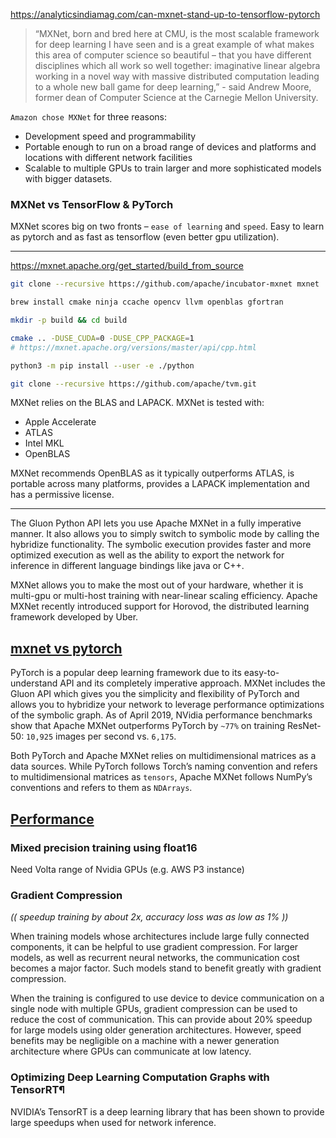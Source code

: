 https://analyticsindiamag.com/can-mxnet-stand-up-to-tensorflow-pytorch


> “MXNet, born and bred here at CMU, is the most scalable framework for deep learning I have seen and is a great example of what makes this area of computer science so beautiful – that you have different disciplines which all work so well together: imaginative linear algebra working in a novel way with massive distributed computation leading to a whole new ball game for deep learning,” - said Andrew Moore, former dean of Computer Science at the Carnegie Mellon University.

`Amazon chose MXNet` for three reasons:
- Development speed and programmability
- Portable enough to run on a broad range of devices and platforms and locations with different network facilities
- Scalable to multiple GPUs to train larger and more sophisticated models with bigger datasets.

### MXNet vs TensorFlow & PyTorch

MXNet scores big on two fronts – `ease of learning` and `speed`. Easy to learn as pytorch and as fast as tensorflow (even better gpu utilization).


- - -


https://mxnet.apache.org/get_started/build_from_source

```sh
git clone --recursive https://github.com/apache/incubator-mxnet mxnet

brew install cmake ninja ccache opencv llvm openblas gfortran

mkdir -p build && cd build

cmake .. -DUSE_CUDA=0 -DUSE_CPP_PACKAGE=1
# https://mxnet.apache.org/versions/master/api/cpp.html

python3 -m pip install --user -e ./python

```

```sh
git clone --recursive https://github.com/apache/tvm.git
```

MXNet relies on the BLAS and LAPACK. MXNet is tested with:
- Apple Accelerate
- ATLAS
- Intel MKL
- OpenBLAS

MXNet recommends OpenBLAS as it typically outperforms ATLAS, is portable across many platforms, provides a LAPACK implementation and has a permissive license.

- - -

The Gluon Python API lets you use Apache MXNet in a fully imperative manner. It also allows you to simply switch to symbolic mode by calling the hybridize functionality. The symbolic execution provides faster and more optimized execution as well as the ability to export the network for inference in different language bindings like java or C++.


MXNet allows you to make the most out of your hardware, whether it is multi-gpu or multi-host training with near-linear scaling efficiency. Apache MXNet recently introduced support for Horovod, the distributed learning framework developed by Uber.


## [mxnet vs pytorch](https://mxnet.apache.org/versions/1.9.1/api/python/docs/tutorials/getting-started/to-mxnet/pytorch.html)

PyTorch is a popular deep learning framework due to its easy-to-understand API and its completely imperative approach. MXNet includes the Gluon API which gives you the simplicity and flexibility of PyTorch and allows you to hybridize your network to leverage performance optimizations of the symbolic graph. As of April 2019, NVidia performance benchmarks show that Apache MXNet outperforms PyTorch by `~77%` on training ResNet-50: `10,925` images per second vs. `6,175`.

Both PyTorch and Apache MXNet relies on multidimensional matrices as a data sources. While PyTorch follows Torch’s naming convention and refers to multidimensional matrices as `tensors`, Apache MXNet follows NumPy’s conventions and refers to them as `NDArrays`.

## [Performance](https://mxnet.apache.org/versions/1.9.1/api/python/docs/tutorials/performance/index.html)

### Mixed precision training using float16
Need Volta range of Nvidia GPUs (e.g. AWS P3 instance)

### Gradient Compression

*(( speedup training by about 2x, accuracy loss was as low as 1% ))*

When training models whose architectures include large fully connected components, it can be helpful to use gradient compression. For larger models, as well as recurrent neural networks, the communication cost becomes a major factor. Such models stand to benefit greatly with gradient compression.

When the training is configured to use device to device communication on a single node with multiple GPUs, gradient compression can be used to reduce the cost of communication. This can provide about 20% speedup for large models using older generation architectures. However, speed benefits may be negligible on a machine with a newer generation architecture where GPUs can communicate at low latency.

### Optimizing Deep Learning Computation Graphs with TensorRT¶

NVIDIA’s TensorRT is a deep learning library that has been shown to provide large speedups when used for network inference.
